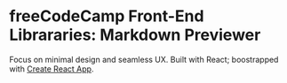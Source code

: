 # freeCodeCamp Front-End Librararies: Markdown Previewer
Focus on minimal design and seamless UX. Built with React; boostrapped with [Create React App](https://github.com/facebookincubator/create-react-app).